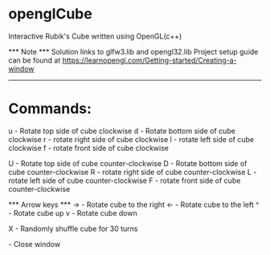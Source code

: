# openglCube
Interactive Rubik's Cube written using OpenGL(c++)

*** Note ***
  Solution links to glfw3.lib and opengl32.lib
  Project setup guide can be found at https://learnopengl.com/Getting-started/Creating-a-window
************

# Commands:
  u - Rotate top side of cube clockwise
  d - Rotate bottom side of cube clockwise
  r - rotate right side of cube clockwise
  l - rotate left side of cube clockwise
  f - rotate front side of cube clockwise
  
  U - Rotate top side of cube counter-clockwise
  D - Rotate bottom side of cube counter-clockwise
  R - rotate right side of cube counter-clockwise
  L - rotate left side of cube counter-clockwise
  F - rotate front side of cube counter-clockwise
  
  *** Arrow keys ***
  -> - Rotate cube to the right
  <- - Rotate cube to the left
  ^  - Rotate cube up 
  v  - Rotate cube down
  
  X - Randomly shuffle cube for 30 turns
  
  <esc> - Close window
